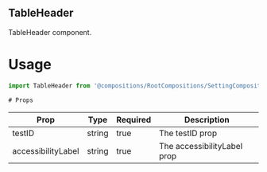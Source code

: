 ## TableHeader
TableHeader component.

# Usage
```js
import TableHeader from '@compositions/RootCompositions/SettingCompositions/AccountCompositions/PaymentChartCompositions/TableHeader';

# Props
```
Prop                      | Type                  | Required                | Description
--------------------------|-----------------------|-------------------------|--------------------------
testID                    | string                | true                    | The testID prop
accessibilityLabel        | string                | true                    | The accessibilityLabel prop
